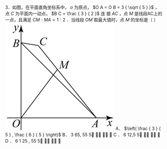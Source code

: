3．如图，在平面直角坐标系中， $o$ 为原点， $O A = O B = 3 { \sqrt { 5 } }$ ，点 $C$ 为平面内一动点， $B C = \frac { 3 } { 2 }$ 连 接 $A C$ ，点 $M$ 是线段AC上的一点，且满足 $C M : M A = 1 : 2$ ．当线段 $O M$ 取最大值时，点 $M$ 的坐标是（ ）
![](<../../qs_image_DB/专题2-3_八种隐圆类最值问题，圆来如此简单（解析版）/80537cea76d5dc39a99486720117cfcdd6407b63fe414057bac93358e404d0f3.jpg>)
A． $\left( \frac { 3 } { 5 } , \frac { 6 } { 5 } \right)$ B． 3 65, 55 5    C ． 6 12,5 5    D ． 6 1 25 , 55 5   
